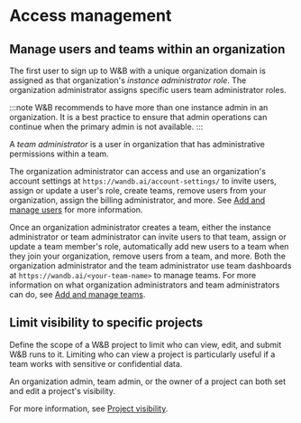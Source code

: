 ---
---

# Access management


## Manage users and teams within an organization
The first user to sign up to W&B with a unique organization domain is assigned as that organization's *instance administrator role*. The organization administrator assigns specific users team administrator roles.

:::note
W&B recommends to have more than one instance admin in an organization. It is a best practice to ensure that admin operations can continue when the primary admin is not available. 
:::

A *team administrator* is a user in organization that has administrative permissions within a team. 


The organization administrator can access and use an organization's account settings at `https://wandb.ai/account-settings/` to invite users, assign or update a user's role, create teams, remove users from your organization, assign the billing administrator, and more. See [Add and manage users](./manage-organization.md#add-and-manage-users) for more information. 

Once an organization administrator creates a team, either the instance administrator or team administrator can invite users to that team, assign or update a team member's role, automatically add new users to a team when they join your organization, remove users from a team, and more. Both the organization administrator and the team administrator use team dashboards at `https://wandb.ai/<your-team-name>` to manage teams. For more information on what organization administrators and team administrators can do, see [Add and manage teams](./manage-organization.md#add-and-manage-teams).


## Limit visibility to specific projects

Define the scope of a W&B project to limit who can view, edit, and submit W&B runs to it. Limiting who can view a project is particularly useful if a team works with sensitive or confidential data.

An organization admin, team admin, or the owner of a project can both set and edit a project's visibility. 

For more information, see [Project visibility](./restricted-projects.md).


